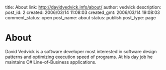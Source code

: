 title: About
link: http://davidvedvick.info/about/
author: vedvick
description: 
post_id: 2
created: 2006/03/14 11:08:03
created_gmt: 2006/03/14 19:08:03
comment_status: open
post_name: about
status: publish
post_type: page

# About

David Vedvick is a software developer most interested in software design patterns and optimizing execution speed of programs. At his day job he maintains C# Line-of-Business applications.